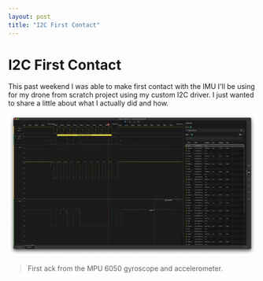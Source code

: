 ```yaml
---
layout: post
title: "I2C First Contact"
---
```


# I2C First Contact

This past weekend I was able to make first contact with the IMU I'll be using for my drone from scratch project using my custom I2C driver. I just wanted to share a little about what I actually did and how.

![](/assets/i2c_first_ack_from_imu.png)
> First ack from the MPU 6050 gyroscope and accelerometer.
